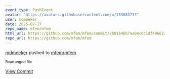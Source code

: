 ```yaml
---
event_type: PushEvent
avatar: "https://avatars.githubusercontent.com/u/15368373?"
user: mdmeeker
date: 2025-07-17
repo_name: mfem/mfem
html_url: https://github.com/mfem/mfem/commit/2b01646b7aa0ec0c1df4966224e290ac2b52c5c1
repo_url: https://github.com/mfem/mfem
---
```


<a href='https://github.com/mdmeeker' target='_blank'>mdmeeker</a> pushed to <a href='https://github.com/mfem/mfem' target='_blank'>mfem/mfem</a>

<small>Rearranged file</small>

<a href='https://github.com/mfem/mfem/commit/2b01646b7aa0ec0c1df4966224e290ac2b52c5c1' target='_blank'>View Commit</a>